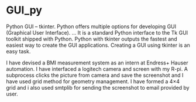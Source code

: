 # GUI_py

Python GUI – tkinter. Python offers multiple options for developing GUI (Graphical User Interface). ... 
It is a standard Python interface to the Tk GUI toolkit shipped with Python. Python with tkinter outputs the fastest and easiest way to create the GUI applications. 
Creating a GUI using tkinter is an easy task.

I have devised a BMI measurement system as an intern at Endress+ Hauser automation.
I have interfaced a logitech camera and screen with my R-pi.
A subprocess clicks the picture from camera and save the screenshot and I have used grid method for geometry management.
I have formed a 4×4 grid and i also used smtplib for sending the screenshot to email provided by user.
